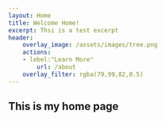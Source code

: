 ```yaml
---
layout: Home
title: Welcome Home!
excerpt: Thsi is a test excerpt
header:
    overlay_image: /assets/images/tree.png
    actions:
    - lebel:"Learn More"
        url: /about
    overlay_filter: rgba(79,99,82,0.5)
---
```


## This is my home page